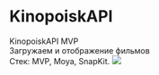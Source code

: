 # KinopoiskAPI

KinopoiskAPI MVP   
Загружаем и отображение фильмов  
Стек: MVP, Moya, SnapKit. 
![](https://ibb.co/ZY6p1Gw.gif)
